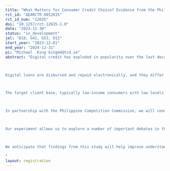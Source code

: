 ```yaml
---
title: "What Matters for Consumer Credit Choice? Evidence from the Philippine Digital Credit Market"
rct_id: "AEARCTR-0012635"
rct_id_num: "12635"
doi: "10.1257/rct.12635-1.0"
date: "2023-11-30"
status: "in_development"
jel: "D18, G41, G53, O12"
start_year: "2023-12-01"
end_year: "2024-12-31"
pi: "Michael  King kingm4@tcd.ie"
abstract: "Digital credit has exploded in popularity over the last decade with the number of digital lenders growing nearly tenfold globally (Venkatesan, 2023). Although digital credit offers significant potential to advance financial inclusion by allowing previously unbanked and underbanked consumers access credit (Bharadwaj and Suri, 2020), the speed and ease of access to digital credit has raised several consumer protection concerns particularly in low- and middle-income countries (LMICs). 

Digital loans are disbursed and repaid electronically, and they differ from traditional credit in several aspects: approval is nearly instantaneous, evaluation of loan application is automated, loans are processed remotely without requiring in-person interaction, and loan decisions are typically determined using “non-traditional data” such as mobile phone data (Francis et al., 2017). The most popular form of digital credit offered in the Philippines is short-term, high-interest, small amount consumer loans disbursed via mobile money platforms (e.g., FMA, 2021; Francis et al., 2017). Despite being costly, the popularity of digital credit in the Philippines suggests unmet demand for credit. However, the surge in customer complaints concerning inadequate disclosures, misrepresentations, high interest rates, and unreasonable collection practices (e.g., FMA, 2021; Tamayo, 2021), also indicates the need to build a stronger evidence base to improve consumer protection in digital lending. 

The target client base, typically low-income consumers with low levels of financial literacy, and influenced by typical human behavioral biases such as weak self-control, present bias, overconfidence and limited attention, are susceptible to exploitation due to poor transparency of fees and loan terms and costly roll-over refinancing (Garz et al., 2021). Furthermore, most digital credit borrowers live precarious financial existences that allow little room for financial error and poor consumer decisions can have debilitating immediate and long-term consequences. In the short term, poor consumer decisions can worsen the borrowers’ cash flow position and induce over-indebtedness that could ultimately result in them being shut out of credit markets (Skiba and Tobacman, 2019; Melzer, 2011). In the long- term, over-indebtedness can cause asset erosion and poor psychological health (Gathergood, 2012). 

In partnership with the Philippine Competition Commission, we will conduct an online survey and embed a discrete choice experiment (DCE) to provide evidence on how loan choice is affected by behaviourally-informed disclosures and alterations to the choice architecture. After passing the screening questions and answering socio-demographic questions, we will randomly assign respondents to one of the eight treatment arms or the control group. The core task involves choosing the most preferred option from six hypothetical digital credit products which vary across a number of product attributes. The control group will be presented with a set of digital loan choices, inspired by real products, and presented similarly to how they are marketed to consumers in the Philippines (with partial information and informed by specific marketing strategies), requiring potential customers to hover the mouse around to access information on nominal interest rates, processing fees, etc. The first two treatment arms involve provision of additional product information, specifically product attributes a regulator might request be presented in the fine print, These two treatment arms present the six products in random order and involve the clarification of product attributes with and without the total cost of credit (effective interest rate). The remaining six treatment arms involve a ranking one of five product attributes, followed by the final treatment which allows the participant to choose the attribute of ranking.

Our experiment allows us to explore a number of important debates in the literature.  First, explored in other credit markets, is how awareness or naivete about one's own abilities and preferences affect product choice (Alcott et.al. 2022; Ausubel 1991; Campbell 2016). We measure borrowers' overconfidence and perceived time inconsistency, and examine their relationship with individual choice of digital loan products. We are specifically interested in testing how generalized overconfidence and perceived time inconsistency affect the weights that consumers place on contingent costs, such as late payment fees or the cost of repeated borrowing, which are only relevant for individuals who believe they will miss a payment or borrow repeatedly.

We anticipate that findings from this study will help improve understanding of consumer protection issues in the digital credit market globally. Across the regulators in the Philippines there is a shared sense that more needs to be done to equip consumers with tools to identify “appropriate” financial products as continued exploitation of consumers will lower willingness to access digital financial services (DFS) and erode trust in the broader financial system (e.g., Garz et al., 2021; McKee et al., 2015). 
"
layout: registration
---
```


